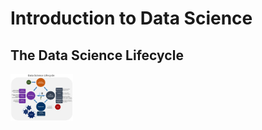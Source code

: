 # Introduction to Data Science



## The Data Science Lifecycle

<!--- 

<img src="https:\\github.com\LeeMorinUCF\ECO5445F19\tree\master\demo_01_intro\DSlifecycle2.png" width="100"/>

![](https://github.com/LeeMorinUCF/ECO5445F19/tree/master/demo_01_intro/DSlifecycle1.png =250x250) 



![](DSlifecycle2.png =250x250)

--->



<img src="DSlifecycle1.png" width="100"/>
